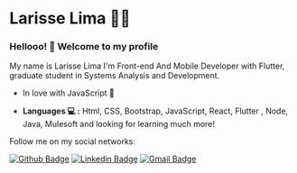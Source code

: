 # Larisse Lima :woman_technologist:


### Hellooo! 👋 Welcome to my profile
 My name is Larisse Lima I'm  Front-end And Mobile Developer with Flutter, graduate student in Systems Analysis and Development. 


- In love with JavaScript 💛 

-  **Languages 💻 :** Html, CSS, Bootstrap, JavaScript, React, Flutter , Node, Java, Mulesoft and looking for learning much more!



Follow me on my social networks:


[![Github Badge](https://img.shields.io/badge/-Github-000?style=flat-square&logo=Github&logoColor=white&link=https://github.com/LarisseLima)](https://github.com/LarisseLima)
[![Linkedin Badge](https://img.shields.io/badge/-LinkedIn-blue?style=flat-square&logo=Linkedin&logoColor=white&link=https://www.linkedin.com/in/larisselima/)](https://www.linkedin.com/in/larisselima/)
[![Gmail Badge](https://img.shields.io/badge/-Gmail-c14438?style=flat-square&logo=Gmail&logoColor=white&link=mailto:larisse.lima2@gmail.com)](mailto:larisse.lima2@gmail.com)


